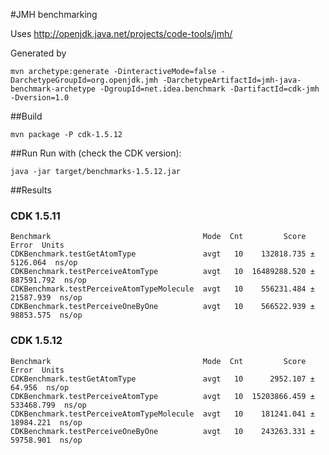 #JMH benchmarking 

Uses http://openjdk.java.net/projects/code-tools/jmh/

Generated by 
````
mvn archetype:generate -DinteractiveMode=false -DarchetypeGroupId=org.openjdk.jmh -DarchetypeArtifactId=jmh-java-benchmark-archetype -DgroupId=net.idea.benchmark -DartifactId=cdk-jmh -Dversion=1.0
````

##Build 

````
mvn package -P cdk-1.5.12
````
##Run
Run with (check the CDK version):
````
java -jar target/benchmarks-1.5.12.jar
````

##Results

### CDK 1.5.11

````
Benchmark                                  Mode  Cnt         Score        Error  Units
CDKBenchmark.testGetAtomType               avgt   10    132818.735 ±   5126.064  ns/op
CDKBenchmark.testPerceiveAtomType          avgt   10  16489288.520 ± 887591.792  ns/op
CDKBenchmark.testPerceiveAtomTypeMolecule  avgt   10    556231.484 ±  21587.939  ns/op
CDKBenchmark.testPerceiveOneByOne          avgt   10    566522.939 ±  98853.575  ns/op
````

### CDK 1.5.12

````
Benchmark                                  Mode  Cnt         Score        Error  Units
CDKBenchmark.testGetAtomType               avgt   10      2952.107 ±     64.956  ns/op
CDKBenchmark.testPerceiveAtomType          avgt   10  15203866.459 ± 533468.799  ns/op
CDKBenchmark.testPerceiveAtomTypeMolecule  avgt   10    181241.041 ±  18984.221  ns/op
CDKBenchmark.testPerceiveOneByOne          avgt   10    243263.331 ±  59758.901  ns/op
````
